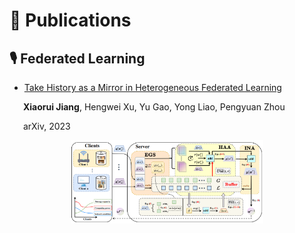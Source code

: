 # 📝 Publications 
## 🎙 Federated Learning
- [Take History as a Mirror in Heterogeneous Federated Learning](https://arxiv.org/pdf/2312.10425.pdf)

    **Xiaorui Jiang**, Hengwei Xu, Yu Gao, Yong Liao, Pengyuan Zhou 

    arXiv, 2023

<div align=center><img src="/images/FedHist-framework.png" style="zoom: 30%;"></div>